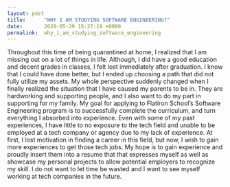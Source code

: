 ```yaml
---
layout: post
title:      "WHY I AM STUDYING SOFTWARE ENGINEERING?"
date:       2020-05-29 15:27:19 +0000
permalink:  why_i_am_studying_software_engineering
---
```




Throughout this time of being quarantined at home, I realized that I am missing out on a lot of things in life. Although, I did have a good education and decent grades in classes, I felt lost immediately after graduation. I know that I could have done better, but I ended up choosing a path that did not fully utilize my assets. My whole perspective suddenly changed when I finally realized the situation that I have caused my parents to be in. They are hardworking and supporting people, and I also want to do my part in supporting for my family. My goal for applying to Flatiron School’s Software Engineering program is to successfully complete the curriculum, and turn everything I absorbed into experience. Even with some of my past experiences, I have little to no exposure to the tech field and unable to be employed at a tech company or agency due to my lack of experience. At first, I lost motivation in finding a career in this field, but now, I wish to gain more experiences to get those tech jobs. My hope is to gain experience and proudly insert them into a resume that  that expresses myself as well as showcase my personal projects to allow potential employers to recognize my skill.  I do not want to let time be wasted and I want to see myself working at tech companies in the future. 
